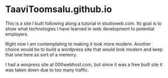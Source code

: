 # TaaviToomsalu.github.io

This is a site I built following along a tutorial in studioweb.com. Its goal is to show what technologies I have learned in web development to potential employers.

Right now I am contemplating to making it look more modern. Another choice would be to build a wordpress site that would look modern and keep that
one here as sort of a memory. 

I had a worpress site at 000webhost.com, but since it was a free built site it was taken down due to too many traffic. 
